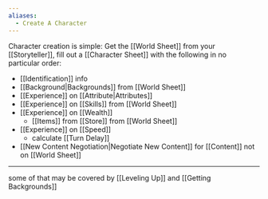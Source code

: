 ```yaml
---
aliases:
  - Create A Character
---
```

Character creation is simple: Get the [[World Sheet]] from your [[Storyteller]], fill out a [[Character Sheet]] with the following in no particular order:
- [[Identification]] info
- [[Background|Backgrounds]] from [[World Sheet]]
- [[Experience]] on [[Attribute|Attributes]]
- [[Experience]] on [[Skills]] from [[World Sheet]]
- [[Experience]] on [[Wealth]]
	- [[Items]] from [[Store]] from [[World Sheet]]
- [[Experience]] on [[Speed]]
	- calculate [[Turn Delay]]
- [[New Content Negotiation|Negotiate New Content]] for [[Content]] not on [[World Sheet]]

---

some of that may be covered by [[Leveling Up]] and [[Getting Backgrounds]]